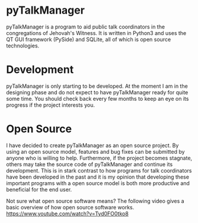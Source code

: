 pyTalkManager 
============= 

pyTalkManager is a program to aid public talk coordinators in the
congregations of Jehovah's Witness. It is written in Python3 and uses
the QT GUI framework (PySide) and SQLite, all of which is open source
technologies.

Development
===========

pyTalkManager is only starting to be developed. At the moment I am
in the designing phase and do not expect to have pyTalkManager ready
for quite some time. You should check back every few months to keep an
eye on its progress if the project interests you.

Open Source
===========

I have decided to create pyTalkManager as an open source project. By
using an open source model, features and bug fixes can be submitted by anyone
who is willing to help. Furthermore, if the project becomes stagnate,
others may take the source code of pyTalkManager and continue its
development. This is in stark contrast to how programs for talk
coordinators have been developed in the past and it is my opinion that developing
these important programs with a open source model is both more
productive and beneficial for the end user.

Not sure what open source software means? The following video gives a basic
overview of how open source software
works. https://www.youtube.com/watch?v=Tyd0FO0tko8

